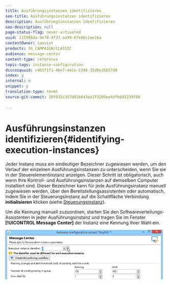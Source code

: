 ```yaml
---
title: Ausführungsinstanzen identifizieren
seo-title: Ausführungsinstanzen identifizieren
description: Ausführungsinstanzen identifizieren
seo-description: null
page-status-flag: never-activated
uuid: 215908da-9e70-4f37-aa99-67e80c2ae16a
contentOwner: sauviat
products: SG_CAMPAIGN/CLASSIC
audience: message-center
content-type: reference
topic-tags: instance-configuration
discoiquuid: c4b3f1f1-4be7-441e-b348-35d0e26b57d8
index: y
internal: n
snippet: y
translation-type: tm+mt
source-git-commit: 20f835c357d016643ea1f3209ee4dfb6d3239f90

---
```



# Ausführungsinstanzen identifizieren{#identifying-execution-instances}

Jeder Instanz muss ein eindeutiger Bezeichner zugewiesen werden, um den Verlauf der einzelnen Ausführungsinstanzen zu unterscheiden, wenn Sie sie in der Steuerelementinstanz anzeigen. Dieser Schritt ist obligatorisch, auch wenn Ihre Kontroll- und Ausführungsinstanzen auf demselben Computer installiert sind. Dieser Bezeichner kann für jede Ausführungsinstanz manuell zugewiesen werden, über den Bereitstellungsassistenten oder automatisch, indem Sie in der Steuerungsinstanz auf die Schaltfläche Verbindung **initialisieren** klicken (siehe [Steuerungsinstanz](../../message-center/using/creating-a-shared-connection.md#control-instance)).

Um die Kennung manuell zuzuordnen, starten Sie den Softwareverteilungs-Assistenten in jeder Ausführungsinstanz und tragen Sie im Fenster **[!UICONTROL Message Center]** der Instanz eine Kennung Ihrer Wahl ein.

![](assets/messagecenter_id_execinstance_001.png)

